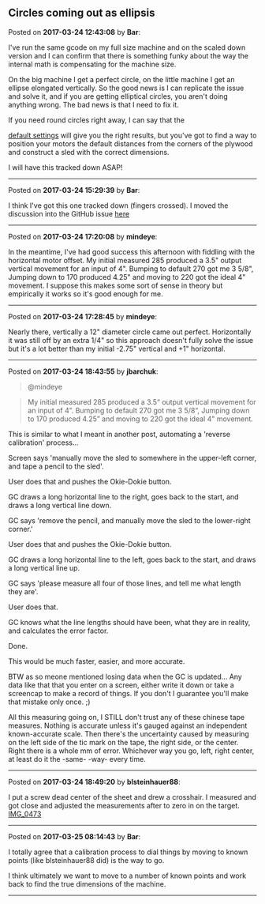 ## Circles coming out as ellipsis
Posted on **2017-03-24 12:43:08** by **Bar**:

I've run the same gcode on my full size machine and on the scaled down version and I can confirm that there is something funky about the way the internal  math is compensating for the machine size. 



On the big machine I get a perfect circle, on the little machine I get an ellipse elongated vertically. So the good news is I can replicate the issue and solve it, and if you are getting elliptical circles, you aren't doing anything wrong. The bad news is that I need to fix it.



If you need round circles right away, I can say that the 

 [default settings](/images/k7/k7km_defaultsettings.jpg.jpg) will give you the right results, but you've got to find a way to position your motors the default distances from the corners of the plywood and construct a sled with the correct dimensions. 



I will have this tracked down ASAP!

---

Posted on **2017-03-24 15:29:39** by **Bar**:

I think I've got this one tracked down (fingers crossed). I moved the discussion into the GitHub issue [here](https://github.com/MaslowCNC/Firmware/issues/140)

---

Posted on **2017-03-24 17:20:08** by **mindeye**:

In the meantime, I've had good success this afternoon with fiddling with the horizontal motor offset. My initial measured 285 produced a 3.5" output vertical movement for an input of 4". Bumping to default 270 got me 3 5/8", Jumping down to 170 produced 4.25" and moving to 220 got the ideal 4" movement. I suppose this makes some sort of sense in theory but empirically it works so it's good enough for me.

---

Posted on **2017-03-24 17:28:45** by **mindeye**:

Nearly there, vertically a 12" diameter circle came out perfect. Horizontally it was still off by an extra 1/4" so this approach doesn't fully solve the issue but it's a lot better than my initial -2.75" vertical and +1" horizontal.

---

Posted on **2017-03-24 18:43:55** by **jbarchuk**:

> @mindeye

> My initial measured 285 produced a 3.5“ output vertical movement for an input of 4”. Bumping to default 270 got me 3 5/8“, Jumping down to 170 produced 4.25” and moving to 220 got the ideal 4" movement.

This is similar to what I meant in another post, automating a 'reverse calibration' process...

Screen says 'manually move the sled to somewhere in the upper-left corner, and tape a pencil to the sled'.

User does that and pushes the Okie-Dokie button.

GC draws a long horizontal line to the right, goes back to the start, and draws a long vertical line down.

GC says 'remove the pencil, and manually move the sled to the lower-right corner.'

User does that and pushes the Okie-Dokie button.

GC draws a long horizontal line to the left, goes back to the start, and draws a long vertical line up.

GC says 'please measure all four of those lines, and tell me what length they are'.

User does that.

GC knows what the line lengths should have been, what they are in reality, and calculates the error factor.

Done.

This would be much faster, easier, and more accurate.

BTW as so meone mentioned losing data when the GC is updated... Any data like that that you enter on a screen, either write it down or take a screencap to make a record of things. If you don't I guarantee you'll make that mistake only once. ;)

All this measuring going on, I STILL don't trust any of these chinese tape measures. Nothing is accurate unless it's gauged against an independent known-accurate scale. Then there's the uncertainty caused by measuring on the left side of the tic mark on the tape, the right side, or the center. Right there is a whole mm of error. Whichever way you go, left, right center, at least do it the -same- -way- every time.

---

Posted on **2017-03-24 18:49:20** by **blsteinhauer88**:

I  put a screw dead center of the sheet and drew a crosshair. I  measured and got close and adjusted the measurements after to zero in on the target.  [IMG_0473](/images/ny/nydq_img_0473.jpg.jpg)

---

Posted on **2017-03-25 08:14:43** by **Bar**:

I totally agree that a calibration process to dial things by moving to known points (like blsteinhauer88 did) is the way to go.



I think ultimately we want to move to a number of known points and work back to find the true dimensions of the machine.

---

